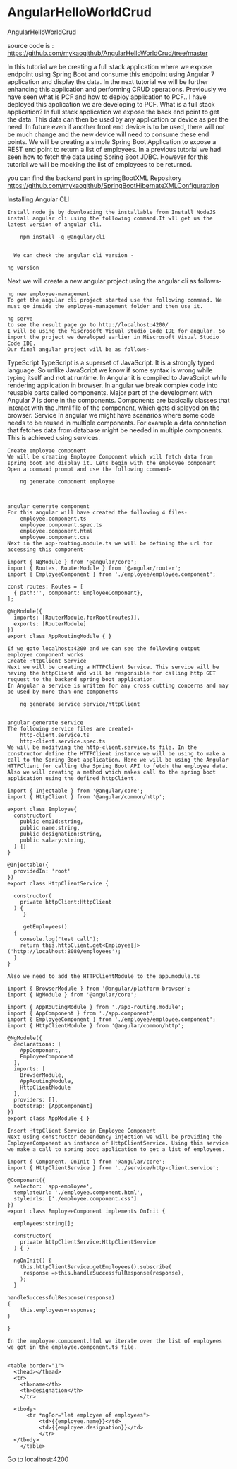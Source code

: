 # AngularHelloWorldCrud
AngularHelloWorldCrud

source code is : https://github.com/mykaogithub/AngularHelloWorldCrud/tree/master

In this tutorial we be creating a full stack application where we expose endpoint using Spring Boot and consume this endpoint using Angular 7 application and display the data. In the next tutorial we will be further enhancing this application and performing CRUD operations.
Previously we have seen what is PCF and how to deploy application to PCF.. I have deployed this application we are developing to PCF. What is a full stack application?
In full stack application we expose the back end point to get the data. This data can then be used by any application or device as per the need. In future even if another front end device is to be used, there will not be much change and the new device will need to consume these end points.
We will be creating a simple Spring Boot Application to expose a REST end point to return a list of employees. In a previous tutorial we had seen how to fetch the data using Spring Boot JDBC.
However for this tutorial we will be mocking the list of employees to be returned. 

you can find the backend part in springBootXML Repository https://github.com/mykaogithub/SpringBootHibernateXMLConfigurattion

Installing Angular CLI

    Install node js by downloading the installable from Install NodeJS
    install angular cli using the following command.It wll get us the latest version of angular cli.

    	npm install -g @angular/cli
    	
      
      We can check the angular cli version -

	ng version
	
  
  Next we will create a new angular project using the angular cli as follows-

	ng new employee-management
    To get the angular cli project started use the following command. We must go inside the employee-management folder and then use it.

    ng serve
    to see the result page go to http://localhost:4200/ 
    I will be using the Miscrosoft Visual Studio Code IDE for angular. So import the project we developed earlier in Miscrosoft Visual Studio Code IDE.
    Our final angular project will be as follows-
    
    
TypeScript
TypeScript is a superset of JavaScript. It is a strongly typed language. So unlike JavaScript we know if some syntax is wrong while typing itself and not at runtime. In Angular it is compiled to JavaScript while rendering application in browser.
    In angular we break complex code into reusable parts called components. Major part of the development with Angular 7 is done in the components. Components are basically classes that interact with the .html file of the component, which gets displayed on the browser.
    Service
    In angular we might have scenarios where some code needs to be reused in multiple components. For example a data connection that fetches data from database might be needed in multiple components. This is achieved using services.

    Create employee component
    We will be creating Employee Component which will fetch data from spring boot and display it. Lets begin with the employee component Open a command prompt and use the following command-

    	ng generate component employee
    	


    angular generate component
    For this angular will have created the following 4 files-
        employee.component.ts
        employee.component.spec.ts
        employee.component.html
        employee.component.css
    Next in the app-routing.module.ts we will be defining the url for accessing this component-

    import { NgModule } from '@angular/core';
    import { Routes, RouterModule } from '@angular/router';
    import { EmployeeComponent } from './employee/employee.component';

    const routes: Routes = [
      { path:'', component: EmployeeComponent},
    ];

    @NgModule({
      imports: [RouterModule.forRoot(routes)],
      exports: [RouterModule]
    })
    export class AppRoutingModule { }

    If we goto localhost:4200 and we can see the following output
    employee component works
    Create HttpClient Service
    Next we will be creating a HTTPClient Service. This service will be having the httpClient and will be responsible for calling http GET request to the backend spring boot application.
    In Angular a service is written for any cross cutting concerns and may be used by more than one components

        ng generate service service/httpClient


    angular generate service
    The following service files are created-
        http-client.service.ts
        http-client.service.spec.ts
    We will be modifying the http-client.service.ts file. In the constructor define the HTTPClient instance we will be using to make a call to the Spring Boot application. Here we will be using the Angular HTTPClient for calling the Spring Boot API to fetch the employee data. Also we will creating a method which makes call to the spring boot application using the defined httpClient.

    import { Injectable } from '@angular/core';
    import { HttpClient } from '@angular/common/http';

    export class Employee{
      constructor(
        public empId:string,
        public name:string,
        public designation:string,
        public salary:string,
      ) {}
    }

    @Injectable({
      providedIn: 'root'
    })
    export class HttpClientService {

      constructor(
        private httpClient:HttpClient
      ) { 
         }

         getEmployees()
      {
        console.log("test call");
        return this.httpClient.get<Employee[]>('http://localhost:8080/employees');
      }
    }

    Also we need to add the HTTPClientModule to the app.module.ts

    import { BrowserModule } from '@angular/platform-browser';
    import { NgModule } from '@angular/core';

    import { AppRoutingModule } from './app-routing.module';
    import { AppComponent } from './app.component';
    import { EmployeeComponent } from './employee/employee.component';
    import { HttpClientModule } from '@angular/common/http';

    @NgModule({
      declarations: [
        AppComponent,
        EmployeeComponent
      ],
      imports: [
        BrowserModule,
        AppRoutingModule,
        HttpClientModule
      ],
      providers: [],
      bootstrap: [AppComponent]
    })
    export class AppModule { }

    Insert HttpClient Service in Employee Component
    Next using constructor dependency injection we will be providing the EmployeeComponent an instance of HttpClientService. Using this service we make a call to spring boot application to get a list of employees.

    import { Component, OnInit } from '@angular/core';
    import { HttpClientService } from '../service/http-client.service';

    @Component({
      selector: 'app-employee',
      templateUrl: './employee.component.html',
      styleUrls: ['./employee.component.css']
    })
    export class EmployeeComponent implements OnInit {

      employees:string[];
       
      constructor(
        private httpClientService:HttpClientService
      ) { }

      ngOnInit() {
        this.httpClientService.getEmployees().subscribe(
         response =>this.handleSuccessfulResponse(response),
        );
      }

    handleSuccessfulResponse(response)
    {
        this.employees=response;
    }

    }

    In the employee.component.html we iterate over the list of employees we got in the employee.component.ts file.

    	
    <table border="1">
      <thead></thead>
      <tr>
        <th>name</th>
        <th>designation</th>
        </tr>
      
      <tbody>
          <tr *ngFor="let employee of employees">
              <td>{{employee.name}}</td>
              <td>{{employee.designation}}</td>
              </tr>
      </tbody>
        </table>

Go to localhost:4200 



